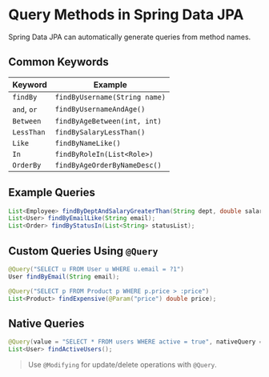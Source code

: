 # Query Methods in Spring Data JPA

Spring Data JPA can automatically generate queries from method names.

## Common Keywords

| Keyword       | Example                        |
|---------------|--------------------------------|
| `findBy`      | `findByUsername(String name)`  |
| `and`, `or`   | `findByUsernameAndAge()`       |
| `Between`     | `findByAgeBetween(int, int)`   |
| `LessThan`    | `findBySalaryLessThan()`       |
| `Like`        | `findByNameLike()`             |
| `In`          | `findByRoleIn(List<Role>)`     |
| `OrderBy`     | `findByAgeOrderByNameDesc()`   |

## Example Queries

```java
List<Employee> findByDeptAndSalaryGreaterThan(String dept, double salary);
List<User> findByEmailLike(String email);
List<Order> findByStatusIn(List<String> statusList);
````

## Custom Queries Using `@Query`

```java
@Query("SELECT u FROM User u WHERE u.email = ?1")
User findByEmail(String email);

@Query("SELECT p FROM Product p WHERE p.price > :price")
List<Product> findExpensive(@Param("price") double price);
```

## Native Queries

```java
@Query(value = "SELECT * FROM users WHERE active = true", nativeQuery = true)
List<User> findActiveUsers();
```

> Use `@Modifying` for update/delete operations with `@Query`.